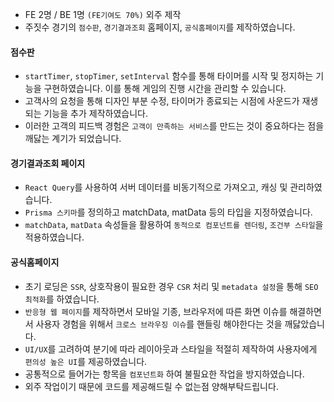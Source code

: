 - FE 2명 / BE 1명 `(FE기여도 70%)` 외주 제작
- 주짓수 경기의 `점수판`, `경기결과조회` 홈페이지, `공식홈페이지`를 제작하였습니다.

#### 점수판

- `startTimer`, `stopTimer`, `setInterval` 함수를 통해 타이머를 시작 및 정지하는 기능을 구현하였습니다. 이를 통해 게임의 진행 시간을 관리할 수 있습니다.
- 고객사의 요청을 통해 디자인 부분 수정, 타이머가 종료되는 시점에 사운드가 재생되는 기능을 추가 제작하였습니다.
- 이러한 고객의 피드백 경험은 `고객이 만족하는 서비스`를 만드는 것이 중요하다는 점을 깨닳는 계기가 되었습니다.

#### 경기결과조회 페이지

- `React Query`를 사용하여 서버 데이터를 비동기적으로 가져오고, 캐싱 및 관리하였습니다.
- `Prisma 스키마`를 정의하고 matchData, matData 등의 타입을 지정하였습니다.
- `matchData`, `matData` 속성들을 활용하여 `동적으로 컴포넌트를 렌더링`, `조건부 스타일`을 적용하였습니다.

#### 공식홈페이지

- 초기 로딩은 `SSR`, 상호작용이 필요한 경우 `CSR` 처리 및 `metadata 설정`을 통해 `SEO 최적화`를 하였습니다.
- `반응형 웹 페이지`를 제작하면서 모바일 기종, 브라우저에 따른 화면 이슈를 해결하면서 사용자 경험을 위해서 `크로스 브라우징 이슈`를 핸들링 해야한다는 것을 깨닳았습니다.
- `UI/UX`를 고려하여 분기에 따라 레이아웃과 스타일을 적절히 제작하여 사용자에게 `편의성 높은 UI`를 제공하였습니다.
- 공통적으로 들어가는 항목을 `컴포넌트화` 하여 불필요한 작업을 방지하였습니다.
- 외주 작업이기 때문에 코드를 제공해드릴 수 없는점 양해부탁드립니다.

